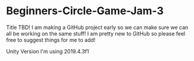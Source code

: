 # Beginners-Circle-Game-Jam-3
Title TBD! I am making a GitHub project early so we can make sure we can all be working on the same stuff! I am pretty new to GitHub so please feel free to suggest things for me to add!


Unity Version I'm using 2019.4.3f1
